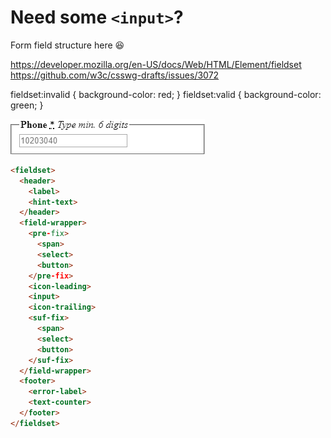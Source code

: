 # Need some `<input>`?

Form field structure here :laughing:

https://developer.mozilla.org/en-US/docs/Web/HTML/Element/fieldset
https://github.com/w3c/csswg-drafts/issues/3072

fieldset:invalid {
  background-color: red;
}
fieldset:valid {
  background-color: green;
}

![No CSS](assets/input_noCSS.png)

```html
<fieldset>
  <header>
    <label>
    <hint-text>
  </header>
  <field-wrapper>
    <pre-fix>
      <span>
      <select>
      <button>
    </pre-fix>
    <icon-leading>
    <input>
    <icon-trailing>
    <suf-fix>
      <span>
      <select>
      <button>
    </suf-fix>
  </field-wrapper>
  <footer>
    <error-label>
    <text-counter>
  </footer>
</fieldset>
```